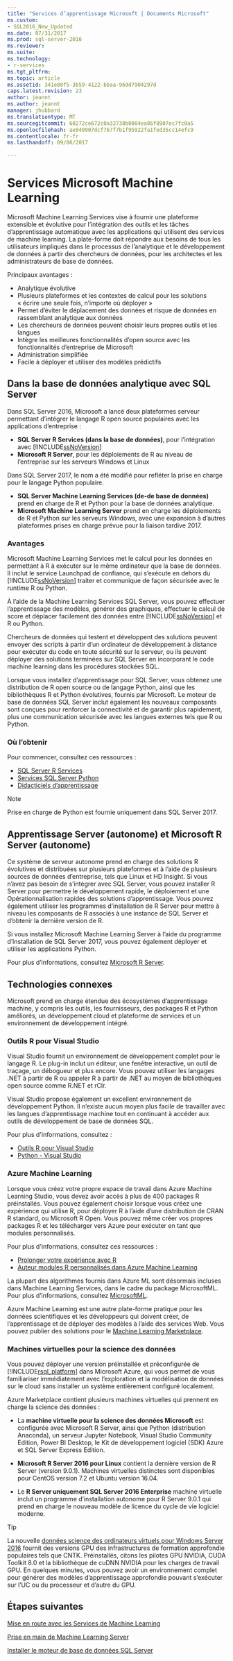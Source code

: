 ```yaml
---
title: "Services d’apprentissage Microsoft | Documents Microsoft"
ms.custom:
- SQL2016_New_Updated
ms.date: 07/31/2017
ms.prod: sql-server-2016
ms.reviewer: 
ms.suite: 
ms.technology:
- r-services
ms.tgt_pltfrm: 
ms.topic: article
ms.assetid: 341e80f5-3b59-4122-bbaa-969d7904297d
caps.latest.revision: 23
author: jeannt
ms.author: jeannt
manager: jhubbard
ms.translationtype: MT
ms.sourcegitcommit: 60272ce672c0a32738b0084ea86f8907ec7fc0a5
ms.openlocfilehash: ae040907dcf767f7b1f95922fa1fed35cc14efc9
ms.contentlocale: fr-fr
ms.lasthandoff: 09/06/2017

---
```

# <a name="microsoft-machine-learning-services"></a>Services Microsoft Machine Learning

Microsoft Machine Learning Services vise à fournir une plateforme extensible et évolutive pour l’intégration des outils et les tâches d’apprentissage automatique avec les applications qui utilisent des services de machine learning. La plate-forme doit répondre aux besoins de tous les utilisateurs impliqués dans le processus de l’analytique et le développement de données à partir des chercheurs de données, pour les architectes et les administrateurs de base de données.

Principaux avantages :

+ Analytique évolutive
+ Plusieurs plateformes et les contextes de calcul pour les solutions « écrire une seule fois, n’importe où déployer »
+ Permet d’éviter le déplacement des données et risque de données en rassemblant analytique aux données
+ Les chercheurs de données peuvent choisir leurs propres outils et les langues
+ Intègre les meilleures fonctionnalités d’open source avec les fonctionnalités d’entreprise de Microsoft
+ Administration simplifiée
+ Facile à déployer et utiliser des modèles prédictifs

## <a name="in-database-analytics-with-sql-server"></a>Dans la base de données analytique avec SQL Server

Dans SQL Server 2016, Microsoft a lancé deux plateformes serveur permettant d’intégrer le langage R open source populaires avec les applications d’entreprise :

+ **SQL Server R Services (dans la base de données)**, pour l’intégration avec [!INCLUDE[ssNoVersion](../../includes/ssnoversion-md.md)]
+ **Microsoft R Server**, pour les déploiements de R au niveau de l’entreprise sur les serveurs Windows et Linux

Dans SQL Server 2017, le nom a été modifié pour refléter la prise en charge pour le langage Python populaire.

+ **SQL Server Machine Learning Services (de-de base de données)** prend en charge de R et Python pour la base de données analytique.
+ **Microsoft Machine Learning Server** prend en charge les déploiements de R et Python sur les serveurs Windows, avec une expansion à d’autres plateformes prises en charge prévue pour la liaison tardive 2017.

### <a name="benefits"></a>Avantages

Microsoft Machine Learning Services met le calcul pour les données en permettant à R à exécuter sur le même ordinateur que la base de données. Il inclut le service Launchpad de confiance, qui s’exécute en dehors du [!INCLUDE[ssNoVersion](../../includes/ssnoversion-md.md)] traiter et communique de façon sécurisée avec le runtime R ou Python.

À l’aide de la Machine Learning Services SQL Server, vous pouvez effectuer l’apprentissage des modèles, générer des graphiques, effectuer le calcul de score et déplacer facilement des données entre [!INCLUDE[ssNoVersion](../../includes/ssnoversion-md.md)] et R ou Python.

Chercheurs de données qui testent et développent des solutions peuvent envoyer des scripts à partir d’un ordinateur de développement à distance pour exécuter du code en toute sécurité sur le serveur, ou ils peuvent déployer des solutions terminées sur SQL Server en incorporant le code machine learning dans les procédures stockées SQL.

Lorsque vous installez d’apprentissage pour SQL Server, vous obtenez une distribution de R open source ou de langage Python, ainsi que les bibliothèques R et Python évolutives, fournis par Microsoft. Le moteur de base de données SQL Server inclut également les nouveaux composants sont conçues pour renforcer la connectivité et de garantir plus rapidement, plus une communication sécurisée avec les langues externes tels que R ou Python.

### <a name="where-to-get-it"></a>Où l’obtenir

Pour commencer, consultez ces ressources :

+ [SQL Server R Services](sql-server-r-services.md)
+ [Services SQL Server Python](../python/sql-server-python-services.md)
+ [Didacticiels d’apprentissage](../tutorials/machine-learning-services-tutorials.md)

> [!NOTE]
> Prise en charge de Python est fournie uniquement dans SQL Server 2017. 

## <a name="machine-learning-server-standalone-and-microsoft-r-server-standalone"></a>Apprentissage Server (autonome) et Microsoft R Server (autonome)

Ce système de serveur autonome prend en charge des solutions R évolutives et distribuées sur plusieurs plateformes et à l’aide de plusieurs sources de données d’entreprise, tels que Linux et HD Insight. Si vous n’avez pas besoin de s’intégrer avec SQL Server, vous pouvez installer R Server pour permettre le développement rapide, le déploiement et une Opérationnalisation rapides des solutions d’apprentissage. Vous pouvez également utiliser les programmes d’installation de R Server pour mettre à niveau les composants de R associés à une instance de SQL Server et d’obtenir la dernière version de R.

Si vous installez Microsoft Machine Learning Server à l’aide du programme d’installation de SQL Server 2017, vous pouvez également déployer et utiliser les applications Python.

Pour plus d’informations, consultez [Microsoft R Server](https://docs.microsoft.com/r-server/index).

## <a name="related-technologies"></a>Technologies connexes

Microsoft prend en charge étendue des écosystèmes d’apprentissage machine, y compris les outils, les fournisseurs, des packages R et Python améliorés, un développement cloud et plateforme de services et un environnement de développement intégré.

### <a name="r-tools-for-visual-studio"></a>Outils R pour Visual Studio

Visual Studio fournit un environnement de développement complet pour le langage R. Le plug-in inclut un éditeur, une fenêtre interactive, un outil de traçage, un débogueur et plus encore. Vous pouvez utiliser les langages .NET à partir de R ou appeler R à partir de .NET au moyen de bibliothèques open source comme R.NET et rClr.

Visual Studio propose également un excellent environnement de développement Python. Il n’existe aucun moyen plus facile de travailler avec les langues d’apprentissage machine tout en continuant à accéder aux outils de développement de base de données SQL.

Pour plus d'informations, consultez :

+ [Outils R pour Visual Studio](https://www.visualstudio.com/vs/rtvs/)
+ [Python - Visual Studio](https://www.visualstudio.com/vs/python/)

### <a name="azure-machine-learning"></a>Azure Machine Learning

Lorsque vous créez votre propre espace de travail dans Azure Machine Learning Studio, vous devez avoir accès à plus de 400 packages R préinstallés. Vous pouvez également choisir lorsque vous créez une expérience qui utilise R, pour déployer R à l’aide d’une distribution de CRAN R standard, ou Microsoft R Open. Vous pouvez même créer vos propres packages R et les télécharger vers Azure pour exécuter en tant que modules personnalisés.

Pour plus d'informations, consultez ces ressources :

+ [Prolonger votre expérience avec R](https://docs.microsoft.com/azure/machine-learning/machine-learning-extend-your-experiment-with-r)
+ [Auteur modules R personnalisés dans Azure Machine Learning](https://docs.microsoft.com/azure/machine-learning/machine-learning-custom-r-modules)

La plupart des algorithmes fournis dans Azure ML sont désormais incluses dans Machine Learning Services, dans le cadre du package MicrosoftML. Pour plus d’informations, consultez [MicrosoftML](https://docs.microsoft.com/r-server/r-reference/microsoftml/microsoftml-package).

Azure Machine Learning est une autre plate-forme pratique pour les données scientifiques et les développeurs qui doivent créer, de l’apprentissage et de déployer des modèles à l’aide des services Web. Vous pouvez publier des solutions pour le [Machine Learning Marketplace](http://datamarket.azure.com/browse/data?category=machine-learning).

### <a name="data-science-virtual-machines"></a>Machines virtuelles pour la science des données

Vous pouvez déployer une version préinstallée et préconfigurée de [!INCLUDE[rsql_platform](../../includes/rsql-platform-md.md)] dans Microsoft Azure, qui vous permet de vous familiariser immédiatement avec l’exploration et la modélisation de données sur le cloud sans installer un système entièrement configuré localement.

Azure Marketplace contient plusieurs machines virtuelles qui prennent en charge la science des données :

+ La **machine virtuelle pour la science des données Microsoft** est configurée avec Microsoft R Server, ainsi que Python (distribution Anaconda), un serveur Jupyter Notebook, Visual Studio Community Edition, Power BI Desktop, le Kit de développement logiciel (SDK) Azure et SQL Server Express Edition.

+ **Microsoft R Server 2016 pour Linux** contient la dernière version de R Server (version 9.0.1). Machines virtuelles distinctes sont disponibles pour CentOS version 7.2 et Ubuntu version 16.04.

+ Le **R Server uniquement SQL Server 2016 Enterprise** machine virtuelle inclut un programme d’installation autonome pour R Server 9.0.1 qui prend en charge le nouveau modèle de licence du cycle de vie logiciel moderne.

> [!TIP]
> La nouvelle [données science des ordinateurs virtuels pour Windows Server 2016](http://aka.ms/dsvm/win2016) fournit des versions GPU des infrastructures de formation approfondie populaires tels que CNTK. Préinstallés, citons les pilotes GPU NVIDIA, CUDA Toolkit 8.0 et la bibliothèque de cuDNN NVIDIA pour les charges de travail GPU. En quelques minutes, vous pouvez avoir un environnement complet pour générer des modèles d’apprentissage approfondie pouvant s’exécuter sur l’UC ou du processeur et d’autre du GPU.

## <a name="next-steps"></a>Étapes suivantes

[Mise en route avec les Services de Machine Learning](getting-started-with-sql-server-r-services.md)

[Prise en main de Machine Learning Server](getting-started-with-microsoft-r-server-standalone.md)

[Installer le moteur de base de données SQL Server](../../database-engine/install-windows/install-sql-server-database-engine.md)

